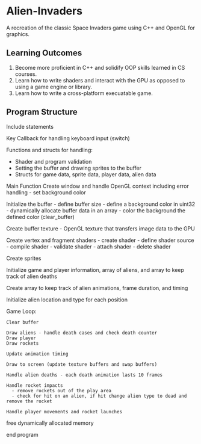 # Alien-Invaders
A recreation of the classic Space Invaders game using C++ and OpenGL for graphics.

## Learning Outcomes
1. Become more proficient in C++ and solidify OOP skills learned in CS courses.
2. Learn how to write shaders and interact with the GPU as opposed to using a game engine or library.
3. Learn how to write a cross-platform execuatable game.

## Program Structure
Include statements

Key Callback for handling keyboard input (switch)

Functions and structs for handling:
  - Shader and program validation
  - Setting the buffer and drawing sprites to the buffer
  - Structs for game data, sprite data, player data, alien data
  
Main Function
  Create window and handle OpenGL context including error handling
    - set background color
  
  Initialize the buffer
    - define buffer size
    - define a background color in uint32
    - dynamically allocate buffer data in an array
    - color the background the defined color (clear_buffer)
    
  Create buffer texture - OpenGL texture that transfers image data to the GPU
  
  Create vertex and fragment shaders
    - create shader
    - define shader source
    - compile shader
    - validate shader
    - attach shader
    - delete shader
  
  Create sprites
  
  Initialize game and player information, array of aliens, and array to keep track of alien deaths
  
  Create array to keep track of alien animations, frame duration, and timing
  
  Initialize alien location and type for each position
  
  Game Loop:
   
    Clear buffer
    
    Draw aliens - handle death cases and check death counter
    Draw player
    Draw rockets
    
    Update animation timing
    
    Draw to screen (update texture buffers and swap buffers)
    
    Handle alien deaths - each death animation lasts 10 frames
    
    Handle rocket impacts
      - remove rockets out of the play area
      - check for hit on an alien, if hit change alien type to dead and remove the rocket
    
    Handle player movements and rocket launches
    
  free dynamically allocated memory
  
  end program
    
    
    
  
  
  
